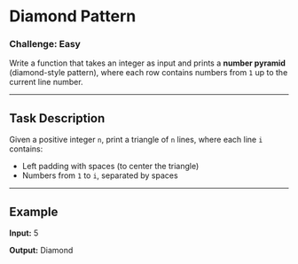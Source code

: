 # Diamond Pattern

### Challenge: Easy

Write a function that takes an integer as input and prints a **number pyramid** (diamond-style pattern), where each row contains numbers from `1` up to the current line number.

---

## Task Description

Given a positive integer `n`, print a triangle of `n` lines, where each line `i` contains:

- Left padding with spaces (to center the triangle)
- Numbers from `1` to `i`, separated by spaces

---

## Example

**Input:**
5

**Output:**
Diamond
